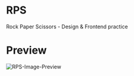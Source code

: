 # RPS
Rock Paper Scissors - Design &amp; Frontend practice

# Preview
![RPS-Image-Preview](https://i.ibb.co/w04ys96/preview.png)
